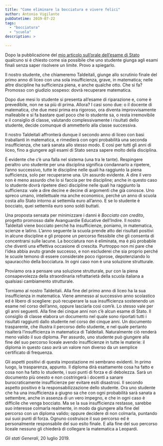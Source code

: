 ```yaml
---
title: "Come eliminare la bocciatura e vivere felici"
author: Antonio Vigilante
pubDatetime: 2019-07-22
tags: 
  - "bocciatura"
  - "scuola"
description: >
  
---
```


Dopo la pubblicazione del [mio articolo sull’orale dell’esame di Stato](https://www.glistatigenerali.com/scuola/esami-di-stato/) qualcuno si è chiesto come sia possibile che uno studente giunga agli esami finali senza saper risolvere un limite. Provo a spiegarlo. 

Il nostro studente, che chiameremo Taldeitali, giunge allo scrutinio finale del primo anno di liceo con una sola insufficienza, grave, in matematica; nelle altre discipline ha sufficienza piena, e anche qualche otto. Che si fa? Promosso con giudizio sospeso: dovrà recuperare matematica. 

Dopo due mesi lo studente si presenta all’esame di riparazione e, come è prevedibile, non ne sa più di prima. Allora? I casi sono due: o il docente di matematica, che due mesi prima era rigoroso, ora diventa improvvisamente malleabile e si fa bastare quel poco che lo studente sa, o resta irremovibile e il consiglio di classe, valutando complessivamente i risultati dello studente, decide comunque di ammetterlo alla classe successiva. 

Il nostro Taldeitali affronterà dunque il secondo anno di liceo con basi traballanti in matematica, e rimedierà con ogni probabilità una seconda insufficienza, che sarà sanata allo stesso modo. E così per tutti gli anni di liceo, fino a giungere agli esami di Stato senza sapere molto della disciplina. 

È evidente che c’è una falla nel sistema (una tra le tante). Respingere peraltro uno studente per una disciplina significa condannarlo a ripetere, l’anno successivo, tutte le discipline nelle quali ha raggiunto la piena sufficienza, solo per recuperarne una. Un assurdo evidente. A dire il vero non è meno assurdo che lo si faccia per tre discipline; anche in questo caso lo studente dovrà ripetere dieci discipline nelle quali ha raggiunto la sufficienza: vale a dire decine e decine di argomenti che già conosce. Uno spreco umano, intellettuale ma anche economico, perché un anno di scuola costa allo Stato intorno ai settemila euro all’anno. E se lo studente è bocciato, quei settemila euro sono soldi buttati.

Una proposta sensata per minimizzare i danni è _Bocciato con credito_, progetto promosso dalle Avanguardie Educative dell’Indire. Il nostro Taldeitali viene bocciato perché ha insufficienze, poniamo, in matematica, scienze e latino. L’anno seguente la scuola prende atto dei risultati positivi in alcune discipline e gli propone un percorso flessibile che gli consenta di concentrarsi sulle lacune. La bocciatura non è eliminata, ma è più probabile che diventi una effettiva occasione di crescita. Purtroppo non mi pare che l’idea abbia avuto grande successo, e non escluderei che sia proprio perché le scuole temono di essere considerate poco rigorose, depotenziando lo spauracchio della bocciatura. In ogni caso non è una soluzione strutturale. 

Proviamo ora a pensare una soluzione strutturale, pur con la piena consapevolezza della straordinaria refrattarietà della scuola italiana a qualsiasi cambiamento strutturale. 

Torniamo al nostro Taldeitali. Alla fine del primo anno di liceo ha la sua insufficienza in matematica. Viene ammesso al successivo anno scolastico ed è libero di scegliere: può recuperare la sua insufficienza sostenendo un esame nel corso dell’anno, oppure lasciarla così com’è. Lo stesso vale per gli anni seguenti. Alla fine dei cinque anni non c’è alcun esame di Stato. Il consiglio di classe elabora un documento nel quale sono riportati tutti i risultati raggiunti dallo studente nel corso dei cinque anni. Un documento trasparente, che illustra il percorso dello studente, e nel quale pertanto risalterà l’insufficienza in matematica di Taldeitali. Naturalmente ciò renderà meno valido il suo diploma. Per assurdo, uno studente può giungere alla fine del suo percorso liceale avendo insufficienze in tutte le materie: il diploma in questo caso avrà un valore non diverso da un semplice certificato di frequenza. 

Gli aspetti positivi di questa impostazione mi sembrano evidenti. In primo luogo, la trasparenza, appunto. Il diploma dirà esattamente cosa ha fatto e cosa non ha fatto lo studente, i suoi punti di forza e di debolezza. Sarà un documento più onesto e non costringerà i docenti a sanare burocraticamente insufficienze per evitare esiti disastrosi. Il secondo aspetto positivo è la responsabilizzazione dello studente. Ora uno studente che ha una insufficienza a giugno sa che con ogni probabilità sarà sanata a settembre, anche in assenza di un vero impegno, e che in ogni caso è difficile che venga bocciato. Ma se la sua insufficienza restasse, sarebbe suo interesse colmarla realmente, in modo da giungere alla fine del percorso con un diploma valido; oppure decidere di non colmarla, puntando sui suoi punti di forza. Ognuno costruisce il suo percorso ed è personalmente responsabile del suo esito finale. E alla fine del suo percorso liceale nessuno gli chiederà di collegare la matematica a Leopardi.

_Gli stati Generali_, 20 luglio 2019.
